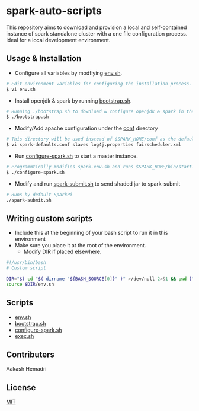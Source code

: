 # spark-auto-scripts

This repository aims to download and provision a local and self-contained instance of spark standalone cluster with a one file configuration process.
Ideal for a local development environment.

## Usage & Installation

- Configure all variables by modfiying [env.sh](env.sh).

```bash
# Edit environment variables for configuring the installation process.
$ vi env.sh
```

- Install openjdk & spark by running [bootstrap.sh](bootstrap.sh).

```bash
# Running ./bootstrap.sh to download & configure openjdk & spark in the current directory.
$ ./bootstrap.sh
```

- Modify/Add apache configuration under the [conf](conf/) directory 

```bash
# This directory will be used instead of $SPARK_HOME/conf as the default directory
$ vi spark-defaults.conf slaves log4j.properties fairscheduler.xml
```

- Run [configure-spark.sh](configure-spark.sh) to start a master instance.

```bash
# Programmtically modifies spark-env.sh and runs $SPARK_HOME/bin/start-master.sh
$ ./configure-spark.sh
```

- Modify and run [spark-submit.sh](spark-submit.sh) to send shaded jar to spark-submit

```bash
# Runs by default SparkPi
./spark-submit.sh
```

## Writing custom scripts

- Include this at the beginning of your bash script to run it in this environment
- Make sure you place it at the root of the environment.
  - Modify DIR if placed elsewhere.
  
```bash
#!/usr/bin/bash
# Custom script

DIR="$( cd "$( dirname "${BASH_SOURCE[0]}" )" >/dev/null 2>&1 && pwd )"
source $DIR/env.sh
```

## Scripts
- [env.sh](env.sh)
- [bootstrap.sh](bootstrap.sh)
- [configure-spark.sh](configure-spark.sh)
- [exec.sh](exec.sh)

## Contributers

Aakash Hemadri

## License

[MIT](LICENSE.md)